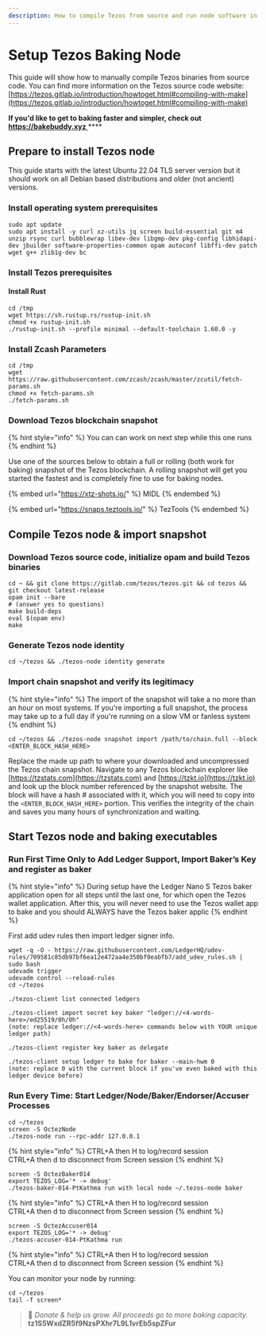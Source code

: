 ```yaml
---
description: How to compile Tezos from source and run node software in "screen" sessions.
---
```


# Setup Tezos Baking Node

This guide will show how to manually compile Tezos binaries from source code.  You can find more information on the Tezos source code website: [https://tezos.gitlab.io/introduction/howtoget.html#compiling-with-make](https://tezos.gitlab.io/introduction/howtoget.html#compiling-with-make)

**If you'd like to get to baking faster and simpler, check out** [**https://bakebuddy.xyz** ](https://bakebuddy.xyz)****

## Prepare to install Tezos node

This guide starts with the latest Ubuntu 22.04 TLS server version but it should work on all Debian based distributions and older (not ancient) versions.

### Install operating system prerequisites

```
sudo apt update
sudo apt install -y curl xz-utils jq screen build-essential git m4 unzip rsync curl bubblewrap libev-dev libgmp-dev pkg-config libhidapi-dev jbuilder software-properties-common opam autoconf libffi-dev patch wget g++ zlib1g-dev bc
```

### Install Tezos prerequisites

#### Install Rust

```
cd /tmp
wget https://sh.rustup.rs/rustup-init.sh
chmod +x rustup-init.sh
./rustup-init.sh --profile minimal --default-toolchain 1.60.0 -y
```

### Install Zcash Parameters

```
cd /tmp
wget https://raw.githubusercontent.com/zcash/zcash/master/zcutil/fetch-params.sh
chmod +x fetch-params.sh
./fetch-params.sh
```

### Download Tezos blockchain snapshot&#x20;

{% hint style="info" %}
You can can work on next step while this one runs
{% endhint %}

Use one of the sources below to obtain a full or rolling (both work for baking) snapshot of the Tezos blockchain. A rolling snapshot will get you started the fastest and is completely fine to use for baking nodes.

{% embed url="https://xtz-shots.io/" %}
MIDL
{% endembed %}

{% embed url="https://snaps.teztools.io/" %}
TezTools
{% endembed %}

## Compile Tezos node & import snapshot

### Download Tezos source code, initialize opam and build Tezos binaries

```
cd ~ && git clone https://gitlab.com/tezos/tezos.git && cd tezos && git checkout latest-release
opam init --bare
# (answer yes to questions)
make build-deps 
eval $(opam env)
make
```

### Generate Tezos node identity

```
cd ~/tezos && ./tezos-node identity generate
```

### Import chain snapshot and verify its legitimacy

{% hint style="info" %}
The import of the snapshot will take a no more than an hour on most systems.  If you're importing a full snapshot, the process may take up to a full day if you're running on a slow VM or fanless system
{% endhint %}

```
cd ~/tezos && ./tezos-node snapshot import /path/to/chain.full --block <ENTER_BLOCK_HASH_HERE>
```

Replace the made up path to where your downloaded and uncompressed the Tezos chain snapshot. Navigate to any Tezos blockchain explorer like [https://tzstats.com](https://tzstats.com) and [https://tzkt.io](https://tzkt.io) and look up the block number referenced by the snapshot website. The block will have a hash # associated with it, which you will need to copy into the `<ENTER_BLOCK_HASH_HERE>` portion. This verifies the integrity of the chain and saves you many hours of synchronization and waiting.

## Start Tezos node and baking executables

### **Run First Time Only to Add Ledger Support, Import Baker’s Key and register as baker**

{% hint style="info" %}
During setup have the Ledger Nano S Tezos baker application open for all steps until the last one, for which open the Tezos wallet application.  After this, you will never need to use the Tezos wallet app to bake and you should ALWAYS have the Tezos baker applic
{% endhint %}

First add udev rules then import ledger signer info.

```
wget -q -O - https://raw.githubusercontent.com/LedgerHQ/udev-rules/709581c85db97bf6ea12e472aa4e350bf0eabfb7/add_udev_rules.sh | sudo bash
udevadm trigger
udevadm control --reload-rules
cd ~/tezos

./tezos-client list connected ledgers

./tezos-client import secret key baker "ledger://<4-words-here>/ed25519/0h/0h"
(note: replace ledger://<4-words-here> commands below with YOUR unique ledger path)

./tezos-client register key baker as delegate

./tezos-client setup ledger to bake for baker --main-hwm 0
(note: replace 0 with the current block if you've even baked with this ledger device before)
```

### **Run Every Time: Start Ledger/Node/Baker/Endorser/Accuser Processes**

```
cd ~/tezos
screen -S OctezNode
./tezos-node run --rpc-addr 127.0.0.1
```

{% hint style="info" %}
CTRL+A then H to log/record session\
CTRL+A then d to disconnect from Screen session
{% endhint %}

```
screen -S OctezBaker014
export TEZOS_LOG='* -> debug'
./tezos-baker-014-PtKathma run with local node ~/.tezos-node baker
```

{% hint style="info" %}
CTRL+A then H to log/record session\
CTRL+A then d to disconnect from Screen session
{% endhint %}

```
screen -S OctezAccuser014
export TEZOS_LOG='* -> debug'
./tezos-accuser-014-PtKathma run
```

{% hint style="info" %}
CTRL+A then H to log/record session\
CTRL+A then d to disconnect from Screen session
{% endhint %}

You can monitor your node by running:

```
cd ~/tezos
tail -f screen*
```



> 🙏 _Donate & help us grow. All proceeds go to more baking capacity._\
> &#x20;                                                      **tz1S5WxdZR5f9NzsPXhr7L9L1vrEb5spZFur**
